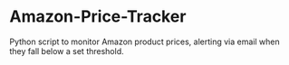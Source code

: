 # Amazon-Price-Tracker
Python script to monitor Amazon product prices, alerting via email when they fall below a set threshold.
